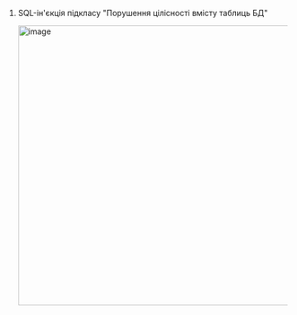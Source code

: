 1. SQL-ін'єкція підкласу "Порушення цілісності вмісту таблиць БД" 
   <p> <img width="499" alt="image" src="https://user-images.githubusercontent.com/52915030/206518084-bfa36367-b907-4bed-a029-6f1cd4b7acad.png"></p>
